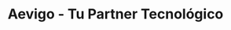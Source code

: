---
title: "Aevigo - Tu Partner Tecnológico"
url: /vigo/aevigo-tu-partner-tecnologico/
shop: Computer
---